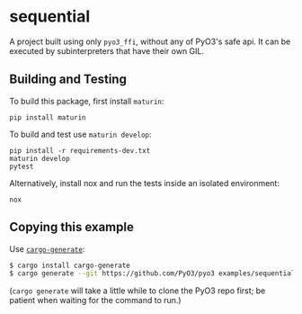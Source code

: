 # sequential

A project built using only `pyo3_ffi`, without any of PyO3's safe api. It can be executed by subinterpreters that have their own GIL.

## Building and Testing

To build this package, first install `maturin`:

```shell
pip install maturin
```

To build and test use `maturin develop`:

```shell
pip install -r requirements-dev.txt
maturin develop
pytest
```

Alternatively, install nox and run the tests inside an isolated environment:

```shell
nox
```

## Copying this example

Use [`cargo-generate`](https://crates.io/crates/cargo-generate):

```bash
$ cargo install cargo-generate
$ cargo generate --git https://github.com/PyO3/pyo3 examples/sequential
```

(`cargo generate` will take a little while to clone the PyO3 repo first; be patient when waiting for the command to run.)
